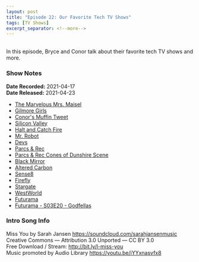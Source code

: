 ```yaml
---
layout: post
title: "Episode 22: Our Favorite Tech TV Shows"
tags: [TV Shows]
excerpt_separator: <!--more-->
---
```


<div id="buzzsprout-player-8390674"></div>
<script src="https://www.buzzsprout.com/1501960/8390674-episode-22-our-favorite-tech-tv-shows.js?container_id=buzzsprout-player-8390674&player=small" type="text/javascript" charset="utf-8"></script>

<br>In this episode, Bryce and Conor talk about their favorite tech TV shows and more.

<!--more-->

### Show Notes

**Date Recorded:** 2021-04-17 <br>
**Date Released:** 2021-04-23

* [The Marvelous Mrs. Maisel](https://www.amazon.com/Marvelous-Mrs-Maisel-Season/dp/B06VYH1GF7)
* [Gilmore Girls](https://www.netflix.com/ca/title/70155618)
* [Conor's Muffin Tweet](https://twitter.com/code_report/status/1381027851579834370?s=20)
* [Silicon Valley](https://www.hbo.com/silicon-valley)
* [Halt and Catch Fire](https://www.netflix.com/ca/title/70302182)
* [Mr. Robot](https://en.wikipedia.org/wiki/Mr._Robot)
* [Devs](https://www.fxnetworks.com/shows/devs)
* [Parcs & Rec](https://www.netflix.com/ca/title/70143842)
* [Parcs & Rec Cones of Dunshire Scene](https://www.youtube.com/watch?v=etPLaJWVPY4)
* [Black Mirror](https://www.netflix.com/ca/title/70264888)
* [Altered Carbon](https://www.netflix.com/ca/title/80097140)
* [Sense8](https://www.netflix.com/ca/title/80025744)
* [Firefly](https://en.wikipedia.org/wiki/Firefly_(TV_series))
* [Stargate](https://en.wikipedia.org/wiki/Stargate)
* [WestWorld](https://www.hbo.com/westworld/season-01)
* [Futurama](https://www.hulu.com/series/futurama-85bf4cc1-cd8b-4469-ad87-7289217a0b74)
* [Futurama - S03E20 - Godfellas](https://en.wikipedia.org/wiki/Godfellas)

### Intro Song Info

Miss You by Sarah Jansen https://soundcloud.com/sarahjansenmusic<br>
Creative Commons — Attribution 3.0 Unported — CC BY 3.0<br>
Free Download / Stream: http://bit.ly/l-miss-you<br>
Music promoted by Audio Library https://youtu.be/iYYxnasvfx8<br>
